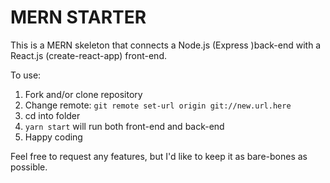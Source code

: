 # MERN STARTER

This is a MERN skeleton that connects a Node.js (Express )back-end with a React.js (create-react-app) front-end.

To use: 

 1. Fork and/or clone repository
 2. Change remote: ``git remote set-url origin git://new.url.here``
 3. cd into folder
 4. ``yarn start`` will run both front-end and back-end
 5. Happy coding

Feel free to request any features, but I'd like to keep it as bare-bones as possible.